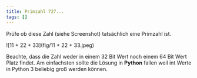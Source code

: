 ```yaml
---
title: Primzahl 727...
tags: []
---
```


Prüfe ob diese Zahl (siehe Screenshot) tatsächlich eine Primzahl ist.

![11 + 22 + 33](fig/11 + 22 + 33.jpeg)



Beachte, dass die Zahl weder in einem 32 Bit Wert noch einem 64 Bit Wert Platz findet. Am einfachsten sollte die Lösung in **Python** fallen weil int Werte in Python 3 beliebig groß werden können.

